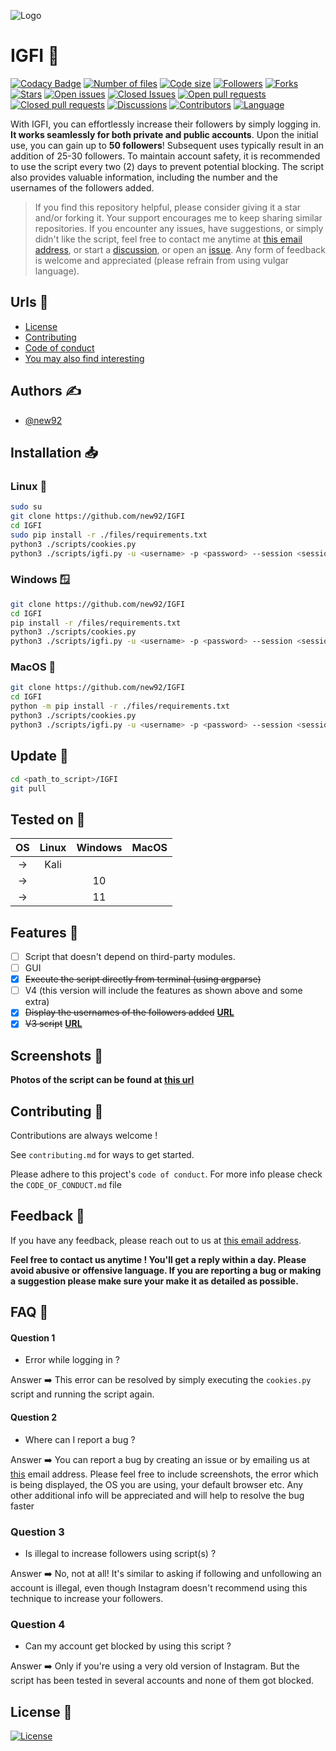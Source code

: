 ![Logo](https://user-images.githubusercontent.com/94779840/220741614-2ea1ace7-4bd7-411a-80e8-21ec40b75b4e.jpg)
# IGFI 🤖

[![Codacy Badge](https://app.codacy.com/project/badge/Grade/9864f7f507804c81975576919a4a684a?style=for-the-badge&logo=codacy)](https://app.codacy.com/gh/new92/IGFI/dashboard?style=for-the-badge&logo=codacy) [![Number of files](https://img.shields.io/github/directory-file-count/new92/IGFI?style=for-the-badge)](https://img.shields.io/github/directory-file-count/new92/IGFI) [![Code size](https://img.shields.io/github/languages/code-size/new92/IGFI?style=for-the-badge)](https://img.shields.io/github/languages/code-size/new92/IGFI) [![Followers](https://img.shields.io/github/followers/new92?style=for-the-badge)](https://img.shields.io/github/followers/new92) [![Forks](https://img.shields.io/github/forks/new92/IGFI?style=for-the-badge)](https://img.shields.io/github/forks/new92/IGFI) [![Stars](https://img.shields.io/github/stars/new92/IGFI?style=for-the-badge)](https://img.shields.io/github/stars/new92/IGFI) [![Open issues](https://img.shields.io/github/issues-raw/new92/IGFI?style=for-the-badge)](https://img.shields.io/github/issues-raw/new92/IGFI) [![Closed Issues](https://img.shields.io/github/issues-closed-raw/new92/IGFI?style=for-the-badge)](https://img.shields.io/github/issues-closed-raw/new92/IGFI) [![Open pull requests](https://img.shields.io/github/issues-pr-raw/new92/IGFI?style=for-the-badge)](https://img.shields.io/github/issues-pr-raw/new92/IGFI) [![Closed pull requests](https://img.shields.io/github/issues-pr-closed-raw/new92/IGFI?style=for-the-badge)](https://img.shields.io/github/issues-pr-closed-raw/new92/IGFI) [![Discussions](https://img.shields.io/github/discussions/new92/IGFI?style=for-the-badge)](https://img.shields.io/github/discussions/new92/IGFI) [![Contributors](https://img.shields.io/github/contributors/new92/IGFI?style=for-the-badge)](https://img.shields.io/github/contributors/new92/IGFI) [![Language](https://img.shields.io/github/languages/top/new92/IGFI?style=for-the-badge)](https://img.shields.io/github/languages/top/new92/IGFI?style=for-the-badge)

With IGFI, you can effortlessly increase their followers by simply logging in. **It works seamlessly for both private and public accounts**. Upon the initial use, you can gain up to **50 followers**! Subsequent uses typically result in an addition of 25-30 followers. To maintain account safety, it is recommended to use the script every two (2) days to prevent potential blocking. The script also provides valuable information, including the number and the usernames of the followers added.

> If you find this repository helpful, please consider giving it a star and/or forking it. Your support encourages me to keep sharing similar repositories. If you encounter any issues, have suggestions, or simply didn't like the script, feel free to contact me anytime at <a href='mailto:new92github@gmail.com'>this email address</a>, or start a <a href="https://github.com/new92/IGFI/discussions">discussion</a>, or open an <a href="https://github.com/new92/IGFI/issues">issue</a>. Any form of feedback is welcome and appreciated (please refrain from using vulgar language).


## Urls 🔗

 - [License](https://github.com/new92/IGFI/blob/main/LICENSE.md)
 - [Contributing](https://github.com/new92/IGFI/blob/main/CONTRIBUTING.md)
 - [Code of conduct](https://github.com/new92/IGFI/blob/main/CODE_OF_CONDUCT.md)
 - [You may also find interesting](https://github.com/new92?tab=repositories)


## Authors ✍️

- [@new92](https://www.github.com/new92)

## Installation 📥

### Linux 🐧

```bash
sudo su
git clone https://github.com/new92/IGFI
cd IGFI
sudo pip install -r ./files/requirements.txt
python3 ./scripts/cookies.py
python3 ./scripts/igfi.py -u <username> -p <password> --session <session_file>
```

### Windows 🪟

```bash
git clone https://github.com/new92/IGFI
cd IGFI
pip install -r /files/requirements.txt
python3 ./scripts/cookies.py
python3 ./scripts/igfi.py -u <username> -p <password> --session <session_file>
```

### MacOS 🍎

```bash
git clone https://github.com/new92/IGFI
cd IGFI
python -m pip install -r ./files/requirements.txt
python3 ./scripts/cookies.py
python3 ./scripts/igfi.py -u <username> -p <password> --session <session_file>
```
    
## Update 🔄️

```bash
cd <path_to_script>/IGFI
git pull
```

## Tested on 🔎

| OS | Linux | Windows | MacOS
| :---: | :---: | :---: | :---: |
| -> | Kali |
| -> | | 10 |
| -> | | 11 |

## Features 🚀

- [ ] Script that doesn't depend on third-party modules.
- [ ] GUI
- [x] ~~Execute the script directly from terminal (using argparse)~~
- [ ] V4 (this version will include the features as shown above and some extra)
- [x] ~~Display the usernames of the followers added~~ **<a href="https://github.com/new92/IGFI/scripts/tree/main/igfi.py">URL</a>**
- [x] ~~V3 script~~ **<a href='https://github.com/new92/IGFI/tree/main/scripts/igfi.py'>URL</a>**

## Screenshots 📸

**Photos of the script can be found at <a href="https://github.com/new92/IGFI/tree/main/photos">this url</a>**

## Contributing 🤝

Contributions are always welcome !

See `contributing.md` for ways to get started.

Please adhere to this project's `code of conduct`.
For more info please check the `CODE_OF_CONDUCT.md` file

## Feedback 💭

If you have any feedback, please reach out to us at <a href="mailto:new92github@gmail.com">this email address</a>.

**Feel free to contact us anytime ! You'll get a reply within a day. Please avoid abusive or offensive language.
If you are reporting a bug or making a suggestion please make sure your make it as detailed as possible.**

## FAQ 🤔

#### Question 1

- Error while logging in ?

Answer ➡️ This error can be resolved by simply executing the `cookies.py` script and running the script again.

#### Question 2

- Where can I report a bug ?

Answer ➡️ You can report a bug by creating an issue or by emailing us at <a href="mailto:new92github@gmail.com">this</a> email address. Please feel free to include screenshots, the error which is being displayed, the OS you are using, your default browser etc. Any other additional info will be appreciated and will help to resolve the bug faster

### Question 3

- Is illegal to increase followers using script(s) ?

Answer ➡️ No, not at all! It's similar to asking if following and unfollowing an account is illegal, even though Instagram doesn't recommend using this technique to increase your followers.


### Question 4

- Can my account get blocked by using this script ?

Answer ➡️ Only if you're using a very old version of Instagram. But the script has been tested in several accounts and none of them got blocked.

## License 📜

[![License](https://img.shields.io/github/license/new92/IGFI?style=for-the-badge)](https://github.com/new92/IGFI/blob/main/LICENSE.md)
